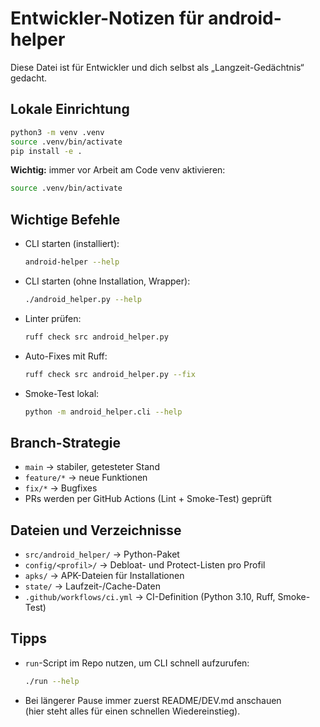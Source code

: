 # Entwickler-Notizen für android-helper

Diese Datei ist für Entwickler und dich selbst als „Langzeit-Gedächtnis“ gedacht.

## Lokale Einrichtung

```bash
python3 -m venv .venv
source .venv/bin/activate
pip install -e .
```

**Wichtig:** immer vor Arbeit am Code venv aktivieren:
```bash
source .venv/bin/activate
```

## Wichtige Befehle

- CLI starten (installiert):  
  ```bash
  android-helper --help
  ```

- CLI starten (ohne Installation, Wrapper):  
  ```bash
  ./android_helper.py --help
  ```

- Linter prüfen:  
  ```bash
  ruff check src android_helper.py
  ```

- Auto-Fixes mit Ruff:  
  ```bash
  ruff check src android_helper.py --fix
  ```

- Smoke-Test lokal:  
  ```bash
  python -m android_helper.cli --help
  ```

## Branch-Strategie

- `main` → stabiler, getesteter Stand
- `feature/*` → neue Funktionen
- `fix/*` → Bugfixes
- PRs werden per GitHub Actions (Lint + Smoke-Test) geprüft

## Dateien und Verzeichnisse

- `src/android_helper/` → Python-Paket
- `config/<profil>/` → Debloat- und Protect-Listen pro Profil
- `apks/` → APK-Dateien für Installationen
- `state/` → Laufzeit-/Cache-Daten
- `.github/workflows/ci.yml` → CI-Definition (Python 3.10, Ruff, Smoke-Test)

## Tipps

- `run`-Script im Repo nutzen, um CLI schnell aufzurufen:
  ```bash
  ./run --help
  ```
- Bei längerer Pause immer zuerst README/DEV.md anschauen  
  (hier steht alles für einen schnellen Wiedereinstieg).

